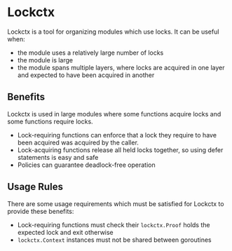 # Lockctx

Lockctx is a tool for organizing modules which use locks.
It can be useful when:
- the module uses a relatively large number of locks
- the module is large
- the module spans multiple layers, where locks are acquired in one layer and expected to have been acquired in another

## Benefits

Lockctx is used in large modules where some functions acquire locks and some functions require locks.

- Lock-requiring functions can enforce that a lock they require to have been acquired was acquired by the caller.
- Lock-acquiring functions release all held locks together, so using defer statements is easy and safe
- Policies can guarantee deadlock-free operation

## Usage Rules

There are some usage requirements which must be satisfied for Lockctx to provide these benefits:
- Lock-requiring functions must check their `lockctx.Proof` holds the expected lock and exit otherwise
- `lockctx.Context` instances must not be shared between goroutines

